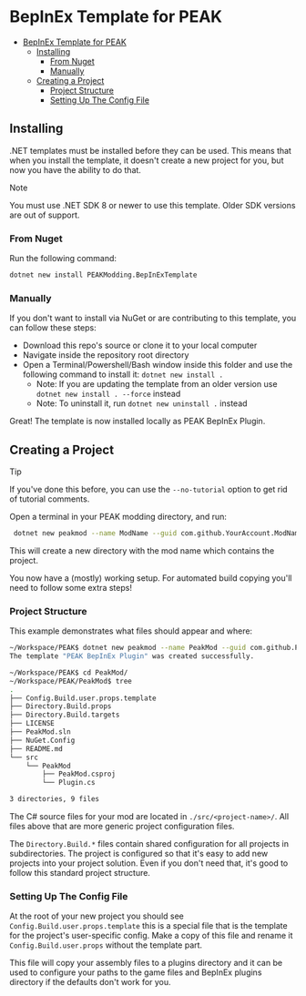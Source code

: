 # BepInEx Template for PEAK

- [BepInEx Template for PEAK](#bepinex-template-for-peak)
  - [Installing](#installing)
    - [From Nuget](#from-nuget)
    - [Manually](#manually)
  - [Creating a Project](#creating-a-project)
    - [Project Structure](#project-structure)
    - [Setting Up The Config File](#setting-up-the-config-file)

## Installing

.NET templates must be installed before they can be used. This means that when you install the template, it doesn't create a new project for you, but now you have the ability to do that.

> [!NOTE]  
> You must use .NET SDK 8 or newer to use this template. Older SDK versions are out of support.

### From Nuget

Run the following command:

```bash
dotnet new install PEAKModding.BepInExTemplate
```

### Manually

If you don't want to install via NuGet or are contributing to this template, you can follow these steps:

- Download this repo's source or clone it to your local computer
- Navigate inside the repository root directory
- Open a Terminal/Powershell/Bash window inside this folder and use the following command to install it: `dotnet new install .`
  - Note: If you are updating the template from an older version use `dotnet new install . --force` instead
  - Note: To uninstall it, run `dotnet new uninstall .` instead

Great! The template is now installed locally as PEAK BepInEx Plugin.

## Creating a Project

> [!TIP]  
> If you've done this before, you can use the `--no-tutorial` option to get rid of tutorial comments.

Open a terminal in your PEAK modding directory, and run:

```sh
 dotnet new peakmod --name ModName --guid com.github.YourAccount.ModName
```

This will create a new directory with the mod name which contains the project.

You now have a (mostly) working setup. For automated build copying you'll need to follow some extra steps!

### Project Structure

This example demonstrates what files should appear and where:

```sh
~/Workspace/PEAK$ dotnet new peakmod --name PeakMod --guid com.github.PEAKModding.PeakMod
The template "PEAK BepInEx Plugin" was created successfully.

~/Workspace/PEAK$ cd PeakMod/
~/Workspace/PEAK/PeakMod$ tree
.
├── Config.Build.user.props.template
├── Directory.Build.props
├── Directory.Build.targets
├── LICENSE
├── PeakMod.sln
├── NuGet.Config
├── README.md
└── src
    └── PeakMod
        ├── PeakMod.csproj
        └── Plugin.cs

3 directories, 9 files
```

The C# source files for your mod are located in `./src/<project-name>/`. All files above that are more generic project configuration files.

The `Directory.Build.*` files contain shared configuration for all projects in subdirectories. The project is configured so that it's easy to add new projects into your project solution. Even if you don't need that, it's good to follow this standard project structure.

### Setting Up The Config File

At the root of your new project you should see `Config.Build.user.props.template` this is a special file that is the template for the project's user-specific config. Make a copy of this file and rename it `Config.Build.user.props` without the template part.

This file will copy your assembly files to a plugins directory and it can be used to configure your paths to the game files and BepInEx plugins directory if the defaults don't work for you.
